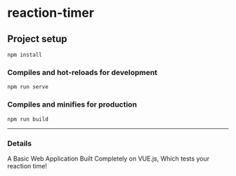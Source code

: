 # reaction-timer

## Project setup
```
npm install
```

### Compiles and hot-reloads for development
```
npm run serve
```

### Compiles and minifies for production
```
npm run build
```
---

### Details
A Basic Web Application Built Completely on VUE.js, Which tests your reaction time!
